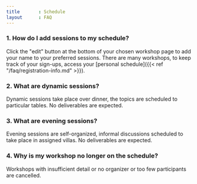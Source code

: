 ```yaml
---
title       : Schedule
layout      : FAQ
---
```


### 1.    How do I add sessions to my schedule?
Click the "edit" button at the bottom of your chosen workshop page to add your name to your preferred sessions. There are many workshops, to keep track of your sign-ups, access your [personal schedule]({{< ref "/faq/registration-info.md" >}}).

### 2.    What are dynamic sessions?
Dynamic sessions take place over dinner, the topics are scheduled to particular tables. No deliverables are expected.  

### 3.    What are evening sessions?
Evening sessions are self-organized, informal discussions scheduled to take place in assigned villas. No deliverables are expected.

### 4.    Why is my workshop no longer on the schedule?
Workshops with insufficient detail or no organizer or too few participants are cancelled.
